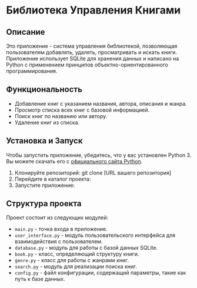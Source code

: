 # Библиотека Управления Книгами

## Описание
Это приложение - система управления библиотекой, позволяющая пользователям добавлять, удалять, просматривать и искать книги. Приложение использует SQLite для хранения данных и написано на Python с применением принципов объектно-ориентированного программирования.

## Функциональность
- Добавление книг с указанием названия, автора, описания и жанра.
- Просмотр списка всех книг с базовой информацией.
- Поиск книг по названию или автору.
- Удаление книг из списка.

## Установка и Запуск
Чтобы запустить приложение, убедитесь, что у вас установлен Python 3. Вы можете скачать его с [официального сайта Python](https://www.python.org/downloads/).

1. Клонируйте репозиторий:
git clone [URL вашего репозитория]
2. Перейдите в каталог проекта:
3. Запустите приложение:

## Структура проекта
Проект состоит из следующих модулей:
- `main.py` - точка входа в приложение.
- `user_interface.py` - модуль пользовательского интерфейса для взаимодействия с пользователем.
- `database.py` - модуль для работы с базой данных SQLite.
- `book.py` - класс, определяющий структуру книги.
- `genre.py` - класс для работы с жанрами книг.
- `search.py` - модуль для реализации поиска книг.
- `config.py` - файл конфигурации, содержащий параметры, такие как путь к базе данных.
